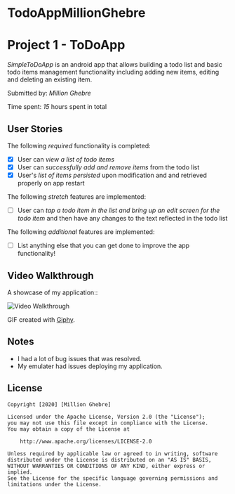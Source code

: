 # TodoAppMillionGhebre
# Project 1 - ToDoApp

*SimpleToDoApp* is an android app that allows building a todo list and basic todo items management functionality including adding new items, editing and deleting an existing item.

Submitted by: *Million Ghebre*

Time spent: *15* hours spent in total

## User Stories

The following *required* functionality is completed:

* [X] User can *view a list of todo items*
* [X] User can *successfully add and remove items* from the todo list
* [X] User's *list of items persisted* upon modification and and retrieved properly on app restart

The following *stretch* features are implemented:

* [ ] User can *tap a todo item in the list and bring up an edit screen for the todo item* and then have any changes to the text reflected in the todo list

The following *additional* features are implemented:

* [ ] List anything else that you can get done to improve the app functionality!

## Video Walkthrough

A showcase of my application::

<img src='https://media0.giphy.com/media/VIt2s1wH20JmbHlsBF/giphy.gif' title='Video Walkthrough' width='' alt='Video Walkthrough' />

GIF created with [Giphy](http://www.giphy.com/).

## Notes

- I had a lot of bug issues that was resolved.
- My emulater had issues deploying my application.

## License

    Copyright [2020] [Million Ghebre]

    Licensed under the Apache License, Version 2.0 (the "License");
    you may not use this file except in compliance with the License.
    You may obtain a copy of the License at

        http://www.apache.org/licenses/LICENSE-2.0

    Unless required by applicable law or agreed to in writing, software
    distributed under the License is distributed on an "AS IS" BASIS,
    WITHOUT WARRANTIES OR CONDITIONS OF ANY KIND, either express or implied.
    See the License for the specific language governing permissions and
    limitations under the License.

